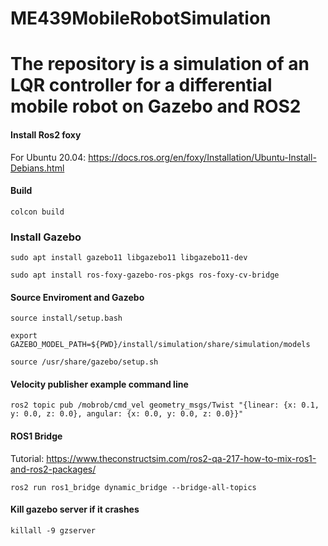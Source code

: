 # ME439MobileRobotSimulation
# The repository is a simulation of an LQR controller for a differential mobile robot on Gazebo and ROS2 #
#### Install Ros2 foxy ####
For Ubuntu 20.04: https://docs.ros.org/en/foxy/Installation/Ubuntu-Install-Debians.html

#### Build ####
`colcon build`

### Install Gazebo ###
`sudo apt install gazebo11 libgazebo11 libgazebo11-dev`

`sudo apt install ros-foxy-gazebo-ros-pkgs ros-foxy-cv-bridge`

#### Source Enviroment and Gazebo ####
`source install/setup.bash`

`export GAZEBO_MODEL_PATH=${PWD}/install/simulation/share/simulation/models`

`source /usr/share/gazebo/setup.sh`

#### Velocity publisher example command line ####
`ros2 topic pub /mobrob/cmd_vel geometry_msgs/Twist "{linear: {x: 0.1, y: 0.0, z: 0.0}, angular: {x: 0.0, y: 0.0, z: 0.0}}"`

#### ROS1 Bridge ####
Tutorial: https://www.theconstructsim.com/ros2-qa-217-how-to-mix-ros1-and-ros2-packages/

`ros2 run ros1_bridge dynamic_bridge --bridge-all-topics`

#### Kill gazebo server if it crashes ####
`killall -9 gzserver`
